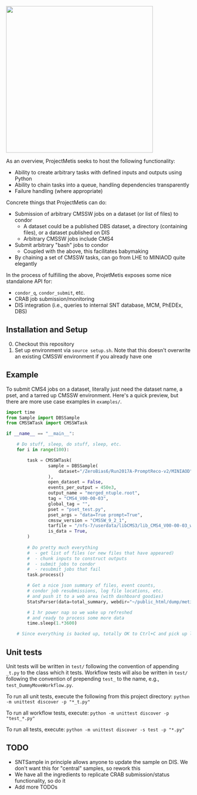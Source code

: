 <img src="http://i.imgur.com/oYKKgyW.png" width="400">

As an overview, ProjectMetis seeks to host the following functionality:
* Ability to create arbitrary tasks with defined inputs and outputs using Python
* Ability to chain tasks into a queue, handling dependencies transparently
* Failure handling (where appropriate)

Concrete things that ProjectMetis can do:
* Submission of arbitrary CMSSW jobs on a dataset (or list of files) to condor
  * A dataset could be a published DBS dataset, a directory (containing files), or a dataset published on DIS
  * Arbitrary CMSSW jobs include CMS4
* Submit arbitrary "bash" jobs to condor
  * Coupled with the above, this facilitates babymaking
* By chaining a set of CMSSW tasks, can go from LHE to MINIAOD quite elegantly

In the process of fulfilling the above, ProjetMetis exposes some nice standalone API for:
* `condor_q`, `condor_submit`, etc.
* CRAB job submission/monitoring
* DIS integration (i.e., queries to internal SNT database, MCM, PhEDEx, DBS)

## Installation and Setup
0. Checkout this repository
1. Set up environment via `source setup.sh`. Note that this doesn't overwrite an existing CMSSW environment if you already have one

## Example
To submit CMS4 jobs on a dataset, literally just need the dataset name, a pset, and a tarred up CMSSW environment.
Here's a quick preview, but there are more use case examples in `examples/`.
```python
import time
from Sample import DBSSample
from CMSSWTask import CMSSWTask

if __name__ == "__main__":

    # Do stuff, sleep, do stuff, sleep, etc.
    for i in range(100):

        task = CMSSWTask(
                sample = DBSSample(
                    dataset="/ZeroBias6/Run2017A-PromptReco-v2/MINIAOD"
                ),
                open_dataset = False,
                events_per_output = 450e3,
                output_name = "merged_ntuple.root",
                tag = "CMS4_V00-00-03",
                global_tag = "",
                pset = "pset_test.py",
                pset_args = "data=True prompt=True",
                cmssw_version = "CMSSW_9_2_1",
                tarfile = "/nfs-7/userdata/libCMS3/lib_CMS4_V00-00-03_workaround.tar.gz",
                is_data = True,
        )
        
        # Do pretty much everything
        #  - get list of files (or new files that have appeared)
        #  - chunk inputs to construct outputs
        #  - submit jobs to condor
        #  - resubmit jobs that fail
        task.process()

        # Get a nice json summary of files, event counts, 
        # condor job resubmissions, log file locations, etc.
        # and push it to a web area (with dashboard goodies)
        StatsParser(data=total_summary, webdir="~/public_html/dump/metis_test/").do()

        # 1 hr power nap so we wake up refreshed
        # and ready to process some more data
        time.sleep(1.*3600)

    # Since everything is backed up, totally OK to Ctrl+C and pick up later
```


## Unit tests
Unit tests will be written in `test/` following the convention of appending `_t.py` to the class which it tests.
Workflow tests will also be written in `test/` following the convention of prepending `test_` to the name, e.g., `test_DummyMoveWorkflow.py`.

To run all unit tests, execute the following from this project directory:
`python -m unittest discover -p "*_t.py"`

To run all workflow tests, execute:
`python -m unittest discover -p "test_*.py"`

To run all tests, execute:
`python -m unittest discover -s test -p "*.py"`

## TODO
* SNTSample in principle allows anyone to update the sample on DIS. We don't want this for "central" samples, so rework this
* We have all the ingredients to replicate CRAB submission/status functionality, so do it
* Add more TODOs
